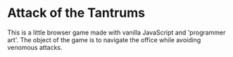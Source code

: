 Attack of the Tantrums
=

This is a little browser game made with vanilla JavaScript and 'programmer art'.
The object of the game is to navigate the office while avoiding venomous attacks.